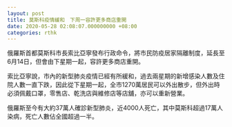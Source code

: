 ```yaml
---
layout: post
title: 莫斯科疫情緩和　下周一容許更多商店重開
date: 2020-05-28 02:08:07.000000000 +08:00
categories: rthk
---
```


俄羅斯首都莫斯科市長索比亞寧發布行政命令，將市民防疫居家隔離制度，延長至6月14日，但會由下星期一起，容許更多商店重開。

索比亞寧說，市內的新型肺炎疫情已經有所緩和，過去兩星期的新增感染人數及住院人數一直下跌，因此從下星期一起，全市1270萬居民可以外出散步，但外出時必須佩戴口罩，零售店、乾洗店與維修店等店舖，亦可以重新營業。

俄羅斯至今有大約37萬人確診新型肺炎，近4000人死亡，其中莫斯科超過17萬人染病，死亡人數佔全國超過一半。
